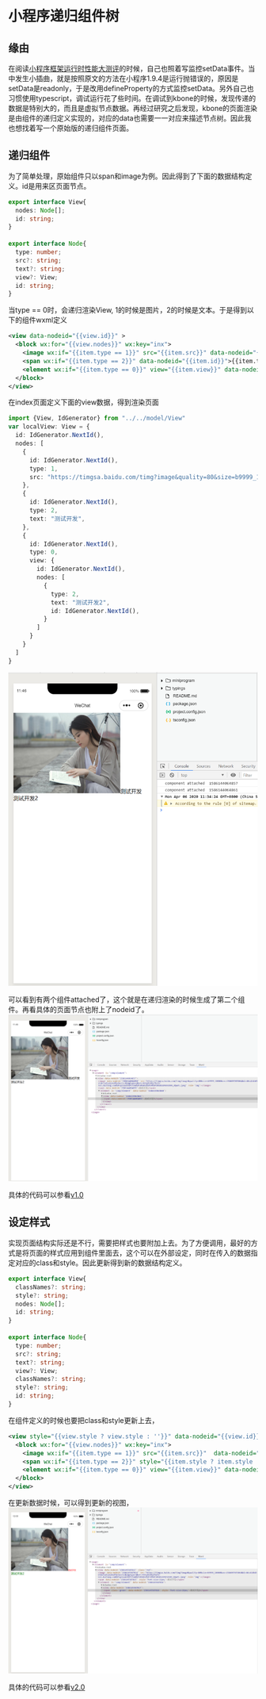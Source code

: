 # 小程序递归组件树
## 缘由
在阅读[小程序框架运行时性能大测评](https://segmentfault.com/a/1190000022249399)的时候，自己也照着写监控setData事件。当中发生小插曲，就是按照原文的方法在小程序1.9.4是运行抛错误的，原因是setData是readonly，于是改用defineProperty的方式监控setData。另外自己也习惯使用typescript，调试运行花了些时间。在调试到kbone的时候，发现传递的数据是特别大的，而且是虚拟节点数据。再经过研究之后发现，kbone的页面渲染是由组件的递归定义实现的，对应的data也需要一一对应来描述节点树。因此我也想找着写一个原始版的递归组件页面。

## 递归组件
为了简单处理，原始组件只以span和image为例。因此得到了下面的数据结构定义。id是用来区页面节点。
```typescript
export interface View{
  nodes: Node[];
  id: string;
}

export interface Node{
  type: number;
  src?: string;
  text?: string;
  view?: View;
  id: string;
}
```
当type == 0时，会递归渲染View, 1的时候是图片，2的时候是文本。于是得到以下的组件wxml定义
```xml
<view data-nodeid="{{view.id}}" >
  <block wx:for="{{view.nodes}}" wx:key="inx">
    <image wx:if="{{item.type == 1}}" src="{{item.src}}" data-nodeid="{{item.id}}"></image>
    <span wx:if="{{item.type == 2}}" data-nodeid="{{item.id}}">{{item.text}}</span>
    <element wx:if="{{item.type == 0}}" view="{{item.view}}" data-nodeid="{{item.id}}"></element>
  </block>
</view>
```
在index页面定义下面的view数据，得到渲染页面
```typescript
import {View, IdGenerator} from "../../model/View"
var localView: View = {
  id: IdGenerator.NextId(),
  nodes: [
    {
      id: IdGenerator.NextId(),
      type: 1,
      src: "https://timgsa.baidu.com/timg?image&quality=80&size=b9999_10000&sec=1586097655064&di=86c41db8397d671d51d296df0cbe3713&imgtype=0&src=http%3A%2F%2Fb-ssl.duitang.com%2Fuploads%2Fitem%2F201812%2F29%2F20181229232103_KQwZC.jpeg"
    },
    {
      id: IdGenerator.NextId(),
      type: 2,
      text: "测试开发",
    },
    {
      id: IdGenerator.NextId(),
      type: 0,
      view: {
        id: IdGenerator.NextId(),
        nodes: [
          {
            type: 2,
            text: "测试开发2",
            id: IdGenerator.NextId(),
          }
        ]
      }
    }
  ]
}
```

![页面渲染图](/images/%E9%80%92%E5%BD%92%E7%BB%84%E4%BB%B6%E6%A0%91/render.png)

可以看到有两个组件attached了，这个就是在递归渲染的时候生成了第二个组件。再看具体的页面节点也附上了nodeid了。
![页面节点](/images/%E9%80%92%E5%BD%92%E7%BB%84%E4%BB%B6%E6%A0%91/nodeid.png)

具体的代码可以参看[v1.0](https://github.com/codetest/miniprogram-rectree/tree/v1.0)

## 设定样式
实现页面结构实际还是不行，需要把样式也要附加上去。为了方便调用，最好的方式是将页面的样式应用到组件里面去，这个可以在外部设定，同时在传入的数据指定对应的class和style。因此更新得到新的数据结构定义。
```typescript
export interface View{
  classNames?: string;
  style?: string;
  nodes: Node[];
  id: string;
}

export interface Node{
  type: number;
  src?: string;
  text?: string;
  view?: View;
  classNames?: string;
  style?: string;
  id: string;
}
```
在组件定义的时候也要把class和style更新上去，
```xml
<view style="{{view.style ? view.style : ''}}" data-nodeid="{{view.id}}" class="{{view.classNames ? view.classNames : ''}}">
  <block wx:for="{{view.nodes}}" wx:key="inx">
    <image wx:if="{{item.type == 1}}" src="{{item.src}}"  data-nodeid="{{item.id}}" style="{{item.style ? item.style : ''}}" class="{{item.classNames ? item.class : ''}}"></image>
    <span wx:if="{{item.type == 2}}" style="{{item.style ? item.style : ''}}" data-nodeid="{{item.id}}" class="{{item.classNames ? item.classNames : ''}}">{{item.text}}</span>
    <element wx:if="{{item.type == 0}}" view="{{item.view}}" data-nodeid="{{item.id}}"></element>
  </block>
</view>
```
在更新数据时候，可以得到更新的视图，
![页面样式](/images/%E9%80%92%E5%BD%92%E7%BB%84%E4%BB%B6%E6%A0%91/style.png)

具体的代码可以参看[v2.0](https://github.com/codetest/miniprogram-rectree/tree/v2.0)
